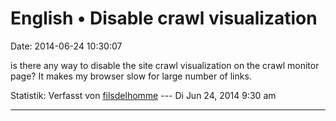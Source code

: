 English • Disable crawl visualization
=====================================

Date: 2014-06-24 10:30:07

is there any way to disable the site crawl visualization on the crawl
monitor page? It makes my browser slow for large number of links.

Statistik: Verfasst von
[filsdelhomme](http://forum.yacy-websuche.de/memberlist.php?mode=viewprofile&u=9440)
--- Di Jun 24, 2014 9:30 am

------------------------------------------------------------------------
